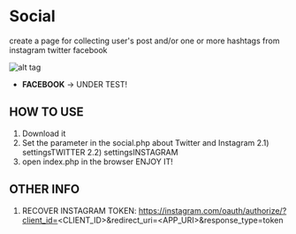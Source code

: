 # Social
create a page for collecting user's post and/or one or more hashtags from instagram twitter facebook

![alt tag](http://github.com/fabiottini/social/preview.png)

* **FACEBOOK** -> UNDER TEST!

## HOW TO USE
1) Download it
2) Set the parameter in the social.php about Twitter and Instagram
  2.1) settingsTWITTER
  2.2) settingsINSTAGRAM
3) open index.php in the browser ENJOY IT!


## OTHER INFO
1)  RECOVER INSTAGRAM TOKEN:
https://instagram.com/oauth/authorize/?client_id=<CLIENT_ID>&redirect_uri=<APP_URI>&response_type=token
